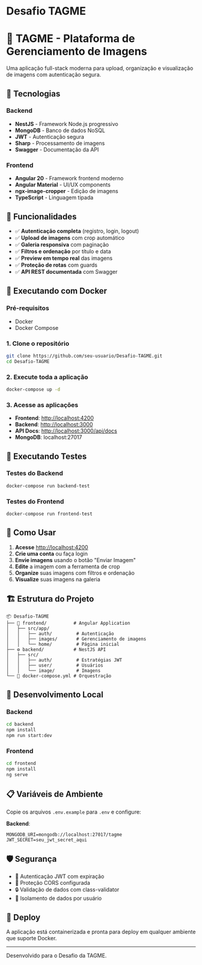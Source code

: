 # Desafio TAGME

# 📸 TAGME - Plataforma de Gerenciamento de Imagens

Uma aplicação full-stack moderna para upload, organização e visualização de imagens com autenticação segura.

## 🚀 Tecnologias

### Backend

- **NestJS** - Framework Node.js progressivo
- **MongoDB** - Banco de dados NoSQL
- **JWT** - Autenticação segura
- **Sharp** - Processamento de imagens
- **Swagger** - Documentação da API

### Frontend

- **Angular 20** - Framework frontend moderno
- **Angular Material** - UI/UX components
- **ngx-image-cropper** - Edição de imagens
- **TypeScript** - Linguagem tipada

## 🎯 Funcionalidades

- ✅ **Autenticação completa** (registro, login, logout)
- ✅ **Upload de imagens** com crop automático
- ✅ **Galeria responsiva** com paginação
- ✅ **Filtros e ordenação** por título e data
- ✅ **Preview em tempo real** das imagens
- ✅ **Proteção de rotas** com guards
- ✅ **API REST documentada** com Swagger

## 🐳 Executando com Docker

### Pré-requisitos

- Docker
- Docker Compose

### 1. Clone o repositório

```bash
git clone https://github.com/seu-usuario/Desafio-TAGME.git
cd Desafio-TAGME
```

### 2. Execute toda a aplicação

```bash
docker-compose up -d
```

### 3. Acesse as aplicações

- **Frontend**: <http://localhost:4200>
- **Backend**: <http://localhost:3000>
- **API Docs**: <http://localhost:3000/api/docs>
- **MongoDB**: localhost:27017

## 🧪 Executando Testes

### Testes do Backend

```bash
docker-compose run backend-test
```

### Testes do Frontend

```bash
docker-compose run frontend-test
```

## 📱 Como Usar

1. **Acesse** <http://localhost:4200>
2. **Crie uma conta** ou faça login
3. **Envie imagens** usando o botão "Enviar Imagem"
4. **Edite** a imagem com a ferramenta de crop
5. **Organize** suas imagens com filtros e ordenação
6. **Visualize** suas imagens na galeria

## 🏗️ Estrutura do Projeto

```
📦 Desafio-TAGME
├── 🎨 frontend/          # Angular Application
│   ├── src/app/
│   │   ├── auth/         # Autenticação
│   │   ├── images/       # Gerenciamento de imagens
│   │   └── home/         # Página inicial
├── ⚙️ backend/           # NestJS API
│   ├── src/
│   │   ├── auth/         # Estratégias JWT
│   │   ├── user/         # Usuários
│   │   └── image/        # Imagens
└── 🐳 docker-compose.yml # Orquestração
```

## 🔧 Desenvolvimento Local

### Backend

```bash
cd backend
npm install
npm run start:dev
```

### Frontend

```bash
cd frontend
npm install
ng serve
```

## 📋 Variáveis de Ambiente

Copie os arquivos `.env.example` para `.env` e configure:

**Backend**:

```env
MONGODB_URI=mongodb://localhost:27017/tagme
JWT_SECRET=seu_jwt_secret_aqui
```

## 🛡️ Segurança

- 🔐 Autenticação JWT com expiração
- 🚫 Proteção CORS configurada
- 🔒 Validação de dados com class-validator
- 👤 Isolamento de dados por usuário

## 🚀 Deploy

A aplicação está containerizada e pronta para deploy em qualquer ambiente que suporte Docker.

---

Desenvolvido para o Desafio da TAGME.
